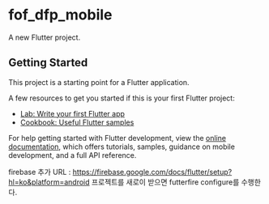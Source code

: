# fof_dfp_mobile

A new Flutter project.

## Getting Started

This project is a starting point for a Flutter application.

A few resources to get you started if this is your first Flutter project:

- [Lab: Write your first Flutter app](https://docs.flutter.dev/get-started/codelab)
- [Cookbook: Useful Flutter samples](https://docs.flutter.dev/cookbook)

For help getting started with Flutter development, view the
[online documentation](https://docs.flutter.dev/), which offers tutorials,
samples, guidance on mobile development, and a full API reference.

firebase 추가 URL : https://firebase.google.com/docs/flutter/setup?hl=ko&platform=android
프로젝트를 새로이 받으면 futterfire configure를 수행한다.

